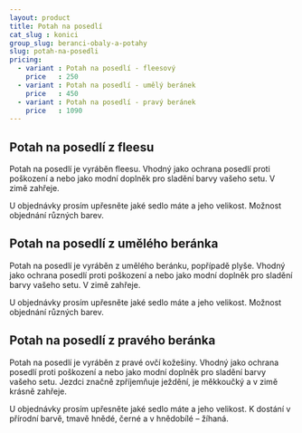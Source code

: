```yaml
---
layout: product
title: Potah na posedlí
cat_slug : konici
group_slug: beranci-obaly-a-potahy
slug: potah-na-posedli
pricing:
  - variant : Potah na posedlí - fleesový
    price   : 250
  - variant : Potah na posedlí - umělý beránek
    price   : 450
  - variant : Potah na posedlí - pravý beránek
    price   : 1090
---
```


Potah na posedlí z fleesu
-------------------------

Potah na posedlí je vyráběn fleesu.
Vhodný jako ochrana posedlí proti poškození a nebo jako modní doplněk pro sladění barvy vašeho setu.
V zimě zahřeje. 

U objednávky prosím upřesněte jaké sedlo máte a jeho velikost.
Možnost objednání různých barev. 

Potah na posedlí z umělého beránka
----------------------------------

Potah na posedlí je vyráběn z umělého beránku, popřípadě plyše.
Vhodný jako ochrana posedlí proti poškození a nebo jako modní doplněk pro sladění barvy vašeho setu. 
V zimě zahřeje. 

U objednávky prosím upřesněte jaké sedlo máte a jeho velikost.
Možnost objednání různých barev. 

Potah na posedlí z pravého beránka
----------------------------------

Potah na posedlí je vyráběn z pravé ovčí kožešiny.
Vhodný jako ochrana posedlí proti poškození a nebo jako modní doplněk pro sladění barvy vašeho setu.
Jezdci značně zpříjemňuje ježdění, je měkkoučký a v zimě krásně zahřeje.

U objednávky prosím upřesněte jaké sedlo máte a jeho velikost.
K dostání v přírodní barvě, tmavě hnědé, černé a v hnědobílé – žíhaná.

